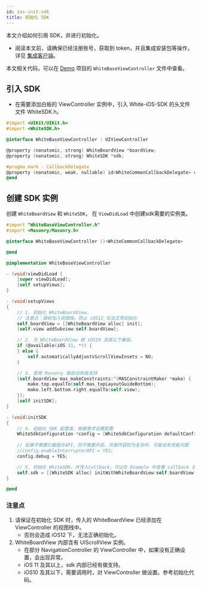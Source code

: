 ```yaml
---
id: ios-init-sdk
title: 初始化 SDK
---
```


本文介绍如何引用 SDK，并进行初始化。

* 阅读本文前，请确保已经注册账号，获取到 token，并且集成安装包等操作，详见 [集成客户端](./prepare.md)。

本文相关代码，可以在 [Demo](declaration.md#demo) 项目的 `WhiteBaseViewController` 文件中查看。

## 引入 SDK

* 在需要添加白板的 ViewController 实例中，引入 White-iOS-SDK 的头文件文件 WhiteSDK.h。

```Objective-C
#import <UIKit/UIKit.h>
#import <WhiteSDK.h>

@interface WhiteBaseViewController : UIViewController

@property (nonatomic, strong) WhiteBoardView *boardView;
@property (nonatomic, strong) WhiteSDK *sdk;

#pragma mark - CallbackDelegate
@property (nonatomic, weak, nullable) id<WhiteCommonCallbackDelegate> commonDelegate;
@end
```

## 创建 SDK 实例

创建 `WhiteBoardView` 和 `WhiteSDK`， 在 `ViewDidLoad` 中创建sdk需要的实例类。

```Objective-C
#import "WhiteBaseViewController.h"
#import <Masonry/Masonry.h>

@interface WhiteBaseViewController ()<WhiteCommonCallbackDelegate>

@end

@implementation WhiteBaseViewController

- (void)viewDidLoad {
    [super viewDidLoad];
    [self setupViews];
}

- (void)setupViews
{
    // 1. 初始化 WhiteBoardView，
    // 注意点：提前加入视图栈，防止 iOS12 无法正常初始化
    self.boardView = [[WhiteBoardView alloc] init];
    [self.view addSubview:self.boardView];

    // 2. 为 WhiteBoardView 做 iOS10 及其以下兼容。
    if (@available(iOS 11, *)) {
    } else {
        self.automaticallyAdjustsScrollViewInsets = NO;
    }

    // 3. 使用 Masonry 做自动布局支持
    [self.boardView mas_makeConstraints:^(MASConstraintMaker *make) {
        make.top.equalTo(self.mas_topLayoutGuideBottom);
        make.left.bottom.right.equalTo(self.view);
    }];
    [self initSDK];
}

- (void)initSDK
{
    // 4. 初始化 SDK 配置类，根据需求设置配置
    WhiteSdkConfiguration *config = [WhiteSdkConfiguration defaultConfig];
    
    // 如果不需要拦截图片API，则不需要开启，页面内容较为复杂时，可能会有性能问题
    //config.enableInterrupterAPI = YES;
    config.debug = YES;

    // 5. 初始化 WhiteSDK，并传入callback，可以在 Example 中查看 callback 实现
    self.sdk = [[WhiteSDK alloc] initWithWhiteBoardView:self.boardView config:config commonCallbackDelegate:self.commonDelegate];
}

@end
```

### 注意点

1. 请保证在初始化 SDK 时，传入的 WhiteBoardView 已经添加在 ViewController 的视图栈中。
    * 否则会造成 iOS12 下，无法正确初始化。
1. WhiteBoardView 内部含有 UIScrollView 实例。
    * 在部分 NavigationController 的 ViewController 中，如果没有正确设置，会出现异常。
    * iOS 11 及其以上，sdk 内部已经有做支持。
    * iOS10 及其以下，需要调用时，对 ViewController 做设置。参考初始化代码。